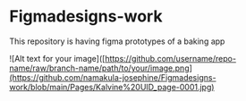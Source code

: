 # Figmadesigns-work
This repository is having figma prototypes of a baking app

![Alt text for your image]([https://github.com/username/repo-name/raw/branch-name/path/to/your/image.png](https://github.com/namakula-josephine/Figmadesigns-work/blob/main/Pages/Kalvine%20UID_page-0001.jpg)

